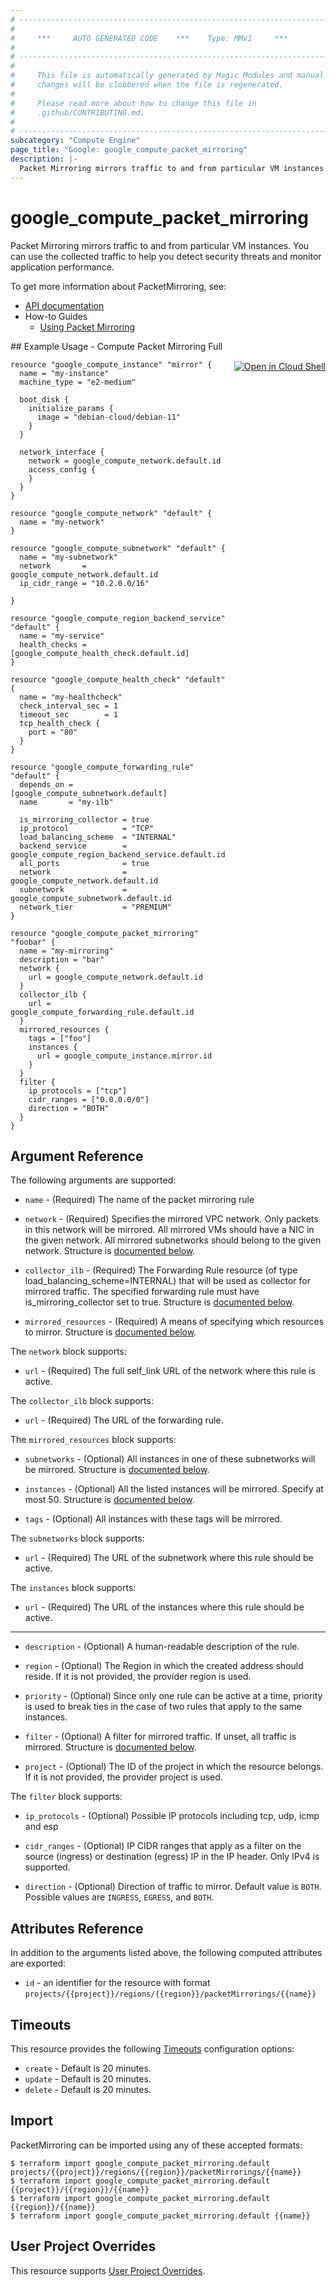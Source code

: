 ```yaml
---
# ----------------------------------------------------------------------------
#
#     ***     AUTO GENERATED CODE    ***    Type: MMv1     ***
#
# ----------------------------------------------------------------------------
#
#     This file is automatically generated by Magic Modules and manual
#     changes will be clobbered when the file is regenerated.
#
#     Please read more about how to change this file in
#     .github/CONTRIBUTING.md.
#
# ----------------------------------------------------------------------------
subcategory: "Compute Engine"
page_title: "Google: google_compute_packet_mirroring"
description: |-
  Packet Mirroring mirrors traffic to and from particular VM instances.
---
```


# google\_compute\_packet\_mirroring

Packet Mirroring mirrors traffic to and from particular VM instances.
You can use the collected traffic to help you detect security threats
and monitor application performance.


To get more information about PacketMirroring, see:

* [API documentation](https://cloud.google.com/compute/docs/reference/rest/v1/packetMirrorings)
* How-to Guides
    * [Using Packet Mirroring](https://cloud.google.com/vpc/docs/using-packet-mirroring#creating)

<div class = "oics-button" style="float: right; margin: 0 0 -15px">
  <a href="https://console.cloud.google.com/cloudshell/open?cloudshell_git_repo=https%3A%2F%2Fgithub.com%2Fterraform-google-modules%2Fdocs-examples.git&cloudshell_working_dir=compute_packet_mirroring_full&cloudshell_image=gcr.io%2Fgraphite-cloud-shell-images%2Fterraform%3Alatest&open_in_editor=main.tf&cloudshell_print=.%2Fmotd&cloudshell_tutorial=.%2Ftutorial.md" target="_blank">
    <img alt="Open in Cloud Shell" src="//gstatic.com/cloudssh/images/open-btn.svg" style="max-height: 44px; margin: 32px auto; max-width: 100%;">
  </a>
</div>
## Example Usage - Compute Packet Mirroring Full


```hcl
resource "google_compute_instance" "mirror" {
  name = "my-instance"
  machine_type = "e2-medium"

  boot_disk {
    initialize_params {
      image = "debian-cloud/debian-11"
    }
  }

  network_interface {
    network = google_compute_network.default.id
    access_config {
    }
  }
}

resource "google_compute_network" "default" {
  name = "my-network"
}

resource "google_compute_subnetwork" "default" {
  name = "my-subnetwork"
  network       = google_compute_network.default.id
  ip_cidr_range = "10.2.0.0/16"

}

resource "google_compute_region_backend_service" "default" {
  name = "my-service"
  health_checks = [google_compute_health_check.default.id]
}

resource "google_compute_health_check" "default" {
  name = "my-healthcheck"
  check_interval_sec = 1
  timeout_sec        = 1
  tcp_health_check {
    port = "80"
  }
}

resource "google_compute_forwarding_rule" "default" {
  depends_on = [google_compute_subnetwork.default]
  name       = "my-ilb"

  is_mirroring_collector = true
  ip_protocol            = "TCP"
  load_balancing_scheme  = "INTERNAL"
  backend_service        = google_compute_region_backend_service.default.id
  all_ports              = true
  network                = google_compute_network.default.id
  subnetwork             = google_compute_subnetwork.default.id
  network_tier           = "PREMIUM"
}

resource "google_compute_packet_mirroring" "foobar" {
  name = "my-mirroring"
  description = "bar"
  network {
    url = google_compute_network.default.id
  }
  collector_ilb {
    url = google_compute_forwarding_rule.default.id
  }
  mirrored_resources {
    tags = ["foo"]
    instances {
      url = google_compute_instance.mirror.id
    }
  }
  filter {
    ip_protocols = ["tcp"]
    cidr_ranges = ["0.0.0.0/0"]
    direction = "BOTH"
  }
}
```

## Argument Reference

The following arguments are supported:


* `name` -
  (Required)
  The name of the packet mirroring rule

* `network` -
  (Required)
  Specifies the mirrored VPC network. Only packets in this network
  will be mirrored. All mirrored VMs should have a NIC in the given
  network. All mirrored subnetworks should belong to the given network.
  Structure is [documented below](#nested_network).

* `collector_ilb` -
  (Required)
  The Forwarding Rule resource (of type load_balancing_scheme=INTERNAL)
  that will be used as collector for mirrored traffic. The
  specified forwarding rule must have is_mirroring_collector
  set to true.
  Structure is [documented below](#nested_collector_ilb).

* `mirrored_resources` -
  (Required)
  A means of specifying which resources to mirror.
  Structure is [documented below](#nested_mirrored_resources).


<a name="nested_network"></a>The `network` block supports:

* `url` -
  (Required)
  The full self_link URL of the network where this rule is active.

<a name="nested_collector_ilb"></a>The `collector_ilb` block supports:

* `url` -
  (Required)
  The URL of the forwarding rule.

<a name="nested_mirrored_resources"></a>The `mirrored_resources` block supports:

* `subnetworks` -
  (Optional)
  All instances in one of these subnetworks will be mirrored.
  Structure is [documented below](#nested_subnetworks).

* `instances` -
  (Optional)
  All the listed instances will be mirrored.  Specify at most 50.
  Structure is [documented below](#nested_instances).

* `tags` -
  (Optional)
  All instances with these tags will be mirrored.


<a name="nested_subnetworks"></a>The `subnetworks` block supports:

* `url` -
  (Required)
  The URL of the subnetwork where this rule should be active.

<a name="nested_instances"></a>The `instances` block supports:

* `url` -
  (Required)
  The URL of the instances where this rule should be active.

- - -


* `description` -
  (Optional)
  A human-readable description of the rule.

* `region` -
  (Optional)
  The Region in which the created address should reside.
  If it is not provided, the provider region is used.

* `priority` -
  (Optional)
  Since only one rule can be active at a time, priority is
  used to break ties in the case of two rules that apply to
  the same instances.

* `filter` -
  (Optional)
  A filter for mirrored traffic.  If unset, all traffic is mirrored.
  Structure is [documented below](#nested_filter).

* `project` - (Optional) The ID of the project in which the resource belongs.
    If it is not provided, the provider project is used.


<a name="nested_filter"></a>The `filter` block supports:

* `ip_protocols` -
  (Optional)
  Possible IP protocols including tcp, udp, icmp and esp

* `cidr_ranges` -
  (Optional)
  IP CIDR ranges that apply as a filter on the source (ingress) or
  destination (egress) IP in the IP header. Only IPv4 is supported.

* `direction` -
  (Optional)
  Direction of traffic to mirror.
  Default value is `BOTH`.
  Possible values are `INGRESS`, `EGRESS`, and `BOTH`.

## Attributes Reference

In addition to the arguments listed above, the following computed attributes are exported:

* `id` - an identifier for the resource with format `projects/{{project}}/regions/{{region}}/packetMirrorings/{{name}}`


## Timeouts

This resource provides the following
[Timeouts](/docs/configuration/resources.html#timeouts) configuration options:

- `create` - Default is 20 minutes.
- `update` - Default is 20 minutes.
- `delete` - Default is 20 minutes.

## Import


PacketMirroring can be imported using any of these accepted formats:

```
$ terraform import google_compute_packet_mirroring.default projects/{{project}}/regions/{{region}}/packetMirrorings/{{name}}
$ terraform import google_compute_packet_mirroring.default {{project}}/{{region}}/{{name}}
$ terraform import google_compute_packet_mirroring.default {{region}}/{{name}}
$ terraform import google_compute_packet_mirroring.default {{name}}
```

## User Project Overrides

This resource supports [User Project Overrides](https://www.terraform.io/docs/providers/google/guides/provider_reference.html#user_project_override).
